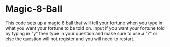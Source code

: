 # Magic-8-Ball
This code sets up a magic 8 ball that will tell your fortune when you type in what you want your fortune to be told on.
Input if you want your fortune told by typing in "y" then type in your question and make sure to use a "?" or else the question will not register and you will need to restart.
